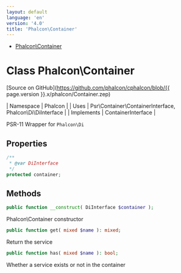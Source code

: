 ```yaml
---
layout: default
language: 'en'
version: '4.0'
title: 'Phalcon\Container'
---
```


* [Phalcon\Container](#container)
        
<h1 id="container">Class Phalcon\Container</h1>

[Source on GitHub](https://github.com/phalcon/cphalcon/blob/{{ page.version }}.x/phalcon/Container.zep)

| Namespace  | Phalcon |
| Uses       | Psr\Container\ContainerInterface, Phalcon\Di\DiInterface |
| Implements | ContainerInterface |

PSR-11 Wrapper for `Phalcon\Di`


## Properties
```php
/**
 * @var DiInterface
 */
protected container;

```

## Methods
```php
public function __construct( DiInterface $container );
```
Phalcon\Container constructor


```php
public function get( mixed $name ): mixed;
```
Return the service


```php
public function has( mixed $name ): bool;
```
Whether a service exists or not in the container


